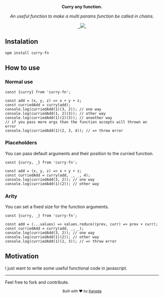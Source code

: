 <div align="center">
  <a href="https://github.com/youngkaneda/curry%22%3E
    <img src="static/logo.png" alt="Curry logo" height="160"></a>
  <br>
  <br>
  <p>
    <b>Curry any function.</b>
  </p>
  <p>
    <i>An useful function to make a multi params function be called in chains.</i>
  </p>
  <p>
    <a aria-label="gitHub release" href="https://travis-ci.com/youngkaneda/curry">
        <img alt="" src="https://img.shields.io/travis/youngkaneda/curry"/>
    </a>
    <a aria-label="npm package" href="https://www.npmjs.com/package/curry-fn">
        <img alt="" src="https://img.shields.io/npm/v/curry-fn"/>
    </a>
    <a href="https://github.com/youngkaneda/curry/issues">
        <img src="https://img.shields.io/github/issues/youngkaneda/curry">
    </a>
    <a aria-label="license" href="https://github.com/youngkaneda/curry">
        <img src="https://img.shields.io/badge/License-ISC-blue.svg" alt=""/>
    </a>
  </p>
</div>

## Instalation

```
npm install curry-fn
```

## How to use

### Normal use
```
const {curry} from 'curry-fn';

const add = (x, y, z) => x + y + z;
const curriedAdd = curry(add);
console.log(curriedAdd(1)(3, 2)); // one way
console.log(curriedAdd(1, 2)(3)); // other way
console.log(curriedAdd(1)(2)(3)); // anoother way
// if you pass more args than the function accepts will thrown an error
console.log(curriedAdd(1)(2, 3, 4)); // => throw error
```

### Placeholders
You can pass default arguments and their position to the curried function.
```
const {curry, _} from 'curry-fn';

const add = (x, y, z) => x + y + z;
const curriedAdd = curry(add, _, _, 4);
console.log(curriedAdd(3, 2)); // one way
console.log(curriedAdd(1)(2)); // other way
```

### Arity

You can set a fixed size for the function arguments.
```
const {curry, _} from 'curry-fn';

const add = (...values) => values.reduce((prev, curr) => prev + curr);
const curriedAdd = curry(add, _, _);
console.log(curriedAdd(3, 2)); // one way
console.log(curriedAdd(1)(2)); // other way
console.log(curriedAdd(1)(2, 3)); // => throw error
```

## Motivation

I just want to write some useful functional code in javascript.

---

Feel free to fork and contribute.
<div align="center">
  <p>
    <sub>Built with ❤︎ by
      <a href="https://github.com/youngkaneda">Kaneda</a>
    </sub>
  </p> 
</div>